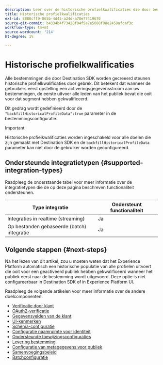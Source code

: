 ```yaml
---
description: Leer over de historische profielkwalificaties die door bestemmingen worden gesteund die met Destination SDK worden gebouwd.
title: Historische profielkwalificaties
exl-id: 8880cff9-865b-4d45-a24d-a78e77419670
source-git-commit: b4334b4f73428f94f5a7e5088f98e2459afcaf3c
workflow-type: tm+mt
source-wordcount: '214'
ht-degree: 1%

---
```


# Historische profielkwalificaties

Alle bestemmingen die door Destination SDK worden gecreeerd steunen historische profielkwalificaties door gebrek. Dit betekent dat wanneer de gebruikers eerst opstelling een activeringsgegevensstroom aan uw bestemmingen, de eerste uitvoer alle leden van het publiek bevat die ooit voor dat segment hebben gekwalificeerd.

Dit gedrag wordt gedefinieerd door de `"backfillHistoricalProfileData":true` parameter in de bestemmingsconfiguratie.

>[!IMPORTANT]
>
>Historische profielkwalificaties worden ingeschakeld voor alle doelen die zijn gemaakt met Destination SDK en de `backfillHistoricalProfileData` parameter kan niet door de gebruiker worden geconfigureerd.

## Ondersteunde integratietypen {#supported-integration-types}

Raadpleeg de onderstaande tabel voor meer informatie over de integratietypen die de op deze pagina beschreven functionaliteit ondersteunen.

| Type integratie | Ondersteunt functionaliteit |
|---|---|
| Integraties in realtime (streaming) | Ja |
| Op bestanden gebaseerde (batch) integratie | Ja |



<!-- 
|Parameter | Type | Description|
|---------|----------|------|
|`backfillHistoricalProfileData` | Boolean | Controls whether historical profile data is exported when audiences are activated to the destination. <br> <ul><li> `true`: [!DNL Platform] sends the historical user profiles that qualified for the audience before the audience is activated. </li><li> `false`: [!DNL Platform] only includes user profiles that qualify for the audience after the audience is activated. </li></ul> |

{style="table-layout:auto"} -->


## Volgende stappen {#next-steps}

Na het lezen van dit artikel, zou u moeten weten dat het Experience Platform automatisch een historische populatie van alle profielen uitvoert die ooit voor een geactiveerd publiek hebben gekwalificeerd wanneer het publiek eerst naar de bestemming wordt uitgevoerd. Deze optie is niet configureerbaar in Destination SDK of in Experience Platform UI.

Raadpleeg de volgende artikelen voor meer informatie over de andere doelcomponenten:

* [Verificatie door klant](customer-authentication.md)
* [OAuth2-verificatie](oauth2-authentication.md)
* [Gegevensvelden van de klant](customer-data-fields.md)
* [UI-kenmerken](ui-attributes.md)
* [Schema-configuratie](schema-configuration.md)
* [Configuratie naamruimte voor identiteit](identity-namespace-configuration.md)
* [Ondersteunde toewijzingsconfiguraties](supported-mapping-configurations.md)
* [Levering bestemming](destination-delivery.md)
* [Configuratie van metagegevens voor publiek](audience-metadata-configuration.md)
* [Samenvoegingsbeleid](aggregation-policy.md)
* [Batchconfiguratie](batch-configuration.md)
